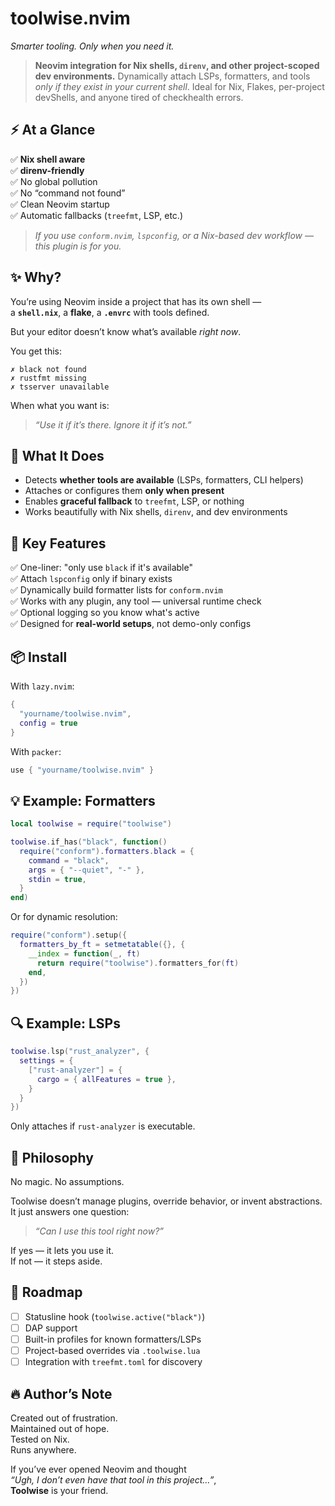 # toolwise.nvim
*Smarter tooling. Only when you need it.*

> **Neovim integration for Nix shells, `direnv`, and other project-scoped dev environments.**
> Dynamically attach LSPs, formatters, and tools *only if they exist in your current shell*.
> Ideal for Nix, Flakes, per-project devShells, and anyone tired of checkhealth errors.

## ⚡ At a Glance

✅ **Nix shell aware**  
✅ **direnv-friendly**  
✅ No global pollution  
✅ No “command not found”  
✅ Clean Neovim startup  
✅ Automatic fallbacks (`treefmt`, LSP, etc.)

> *If you use `conform.nvim`, `lspconfig`, or a Nix-based dev workflow — this plugin is for you.*

## ✨ Why?

You’re using Neovim inside a project that has its own shell —  
a **`shell.nix`**, a **flake**, a **`.envrc`** with tools defined.

But your editor doesn’t know what’s available *right now*.

You get this:

```
✗ black not found
✗ rustfmt missing
✗ tsserver unavailable
```

When what you want is:

> *“Use it if it’s there. Ignore it if it’s not.”*

## 🚀 What It Does

- Detects **whether tools are available** (LSPs, formatters, CLI helpers)
- Attaches or configures them **only when present**
- Enables **graceful fallback** to `treefmt`, LSP, or nothing
- Works beautifully with Nix shells, `direnv`, and dev environments

## 🧠 Key Features

✅ One-liner: "only use `black` if it's available"  
✅ Attach `lspconfig` only if binary exists  
✅ Dynamically build formatter lists for `conform.nvim`  
✅ Works with any plugin, any tool — universal runtime check  
✅ Optional logging so you know what's active  
✅ Designed for **real-world setups**, not demo-only configs

## 📦 Install

With `lazy.nvim`:

```lua
{
  "yourname/toolwise.nvim",
  config = true
}
```

With `packer`:

```lua
use { "yourname/toolwise.nvim" }
```

## 💡 Example: Formatters

```lua
local toolwise = require("toolwise")

toolwise.if_has("black", function()
  require("conform").formatters.black = {
    command = "black",
    args = { "--quiet", "-" },
    stdin = true,
  }
end)
```

Or for dynamic resolution:

```lua
require("conform").setup({
  formatters_by_ft = setmetatable({}, {
    __index = function(_, ft)
      return require("toolwise").formatters_for(ft)
    end,
  })
})
```

## 🔍 Example: LSPs

```lua
toolwise.lsp("rust_analyzer", {
  settings = {
    ["rust-analyzer"] = {
      cargo = { allFeatures = true },
    }
  }
})
```

Only attaches if `rust-analyzer` is executable.

## 🧘 Philosophy

No magic. No assumptions.

Toolwise doesn’t manage plugins, override behavior, or invent abstractions. It just answers one question:

> *“Can I use this tool right now?”*

If yes — it lets you use it.  
If not — it steps aside.

## 📍 Roadmap

- [ ] Statusline hook (`toolwise.active("black")`)
- [ ] DAP support
- [ ] Built-in profiles for known formatters/LSPs
- [ ] Project-based overrides via `.toolwise.lua`
- [ ] Integration with `treefmt.toml` for discovery

## 🔥 Author’s Note

Created out of frustration.  
Maintained out of hope.  
Tested on Nix.  
Runs anywhere.

If you’ve ever opened Neovim and thought  
*“Ugh, I don’t even have that tool in this project…”*,  
**Toolwise** is your friend.

